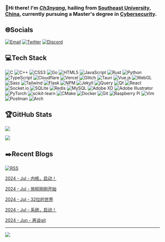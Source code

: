 ### 👋Hi there! I'm [***Ch3nyang***](https://ch3nyang.top), hailing from [Southeast University, China](https://www.seu.edu.cn), currently pursuing a Master's degree in [Cybersecurity](https://cyber.seu.edu.cn).

## 🌐Socials

[![Email](https://img.shields.io/badge/Email-mail@ch3nyang.top-%23D14836.svg?style=for-the-badge&logo=Gmail&logoColor=white)](mailto:mail@ch3nyang.top) [![Twitter](https://img.shields.io/badge/Twitter-@ch3nyang-%23000000.svg?style=for-the-badge&logo=X&logoColor=white)](https://twitter.com/ch3nyang) [![Discord](https://img.shields.io/badge/Discord-@ch3nyang-%237289DA.svg?style=for-the-badge&logo=Discord&logoColor=white)](https://discordapp.com/users/1011904467303673888)

## 💻Tech Stack

![C](https://img.shields.io/badge/c-%2300599C.svg?style=for-the-badge&logo=c&logoColor=white) ![C++](https://img.shields.io/badge/c++-%2300599C.svg?style=for-the-badge&logo=c%2B%2B&logoColor=white) ![CSS3](https://img.shields.io/badge/css3-%231572B6.svg?style=for-the-badge&logo=css3&logoColor=white) ![Go](https://img.shields.io/badge/go-%2300ADD8.svg?style=for-the-badge&logo=go&logoColor=white) ![HTML5](https://img.shields.io/badge/html5-%23E34F26.svg?style=for-the-badge&logo=html5&logoColor=white) ![JavaScript](https://img.shields.io/badge/javascript-%231e1e1e.svg?style=for-the-badge&logo=javascript&logoColor=white) ![Rust](https://img.shields.io/badge/rust-%23000000.svg?style=for-the-badge&logo=rust&logoColor=white) ![Python](https://img.shields.io/badge/python-3670A0?style=for-the-badge&logo=python&logoColor=white) ![TypeScript](https://img.shields.io/badge/typescript-%23007ACC.svg?style=for-the-badge&logo=typescript&logoColor=white) ![Cloudflare](https://img.shields.io/badge/Cloudflare-F38020?style=for-the-badge&logo=Cloudflare&logoColor=white) ![Vercel](https://img.shields.io/badge/vercel-%23000000.svg?style=for-the-badge&logo=vercel&logoColor=white) ![Glitch](https://img.shields.io/badge/glitch-%233333FF.svg?style=for-the-badge&logo=glitch&logoColor=white) ![Tauri](https://img.shields.io/badge/tauri-%2324C8D8.svg?style=for-the-badge&logo=tauri&logoColor=white) ![Vue.js](https://img.shields.io/badge/vuejs-%234FC08D.svg?style=for-the-badge&logo=vuedotjs&logoColor=white) ![WebGL](https://img.shields.io/badge/webgl-%23990000.svg?style=for-the-badge&logo=webgl&logoColor=white) ![Sass](https://img.shields.io/badge/sass-%23CC6699.svg?style=for-the-badge&logo=sass&logoColor=white) ![Tailwind](https://img.shields.io/badge/tailwind-%2306B6D4.svg?style=for-the-badge&logo=tailwindcss&logoColor=white) ![Flask](https://img.shields.io/badge/flask-%23000.svg?style=for-the-badge&logo=flask&logoColor=white) ![NPM](https://img.shields.io/badge/NPM-%23CB3837.svg?style=for-the-badge&logo=npm&logoColor=white) ![Jekyll](https://img.shields.io/badge/jekyll-%23CC0000.svg?style=for-the-badge&logo=jekyll&logoColor=white) ![jQuery](https://img.shields.io/badge/jquery-%230769AD.svg?style=for-the-badge&logo=jquery&logoColor=white) ![Qt](https://img.shields.io/badge/Qt-%2341CD52.svg?style=for-the-badge&logo=Qt&logoColor=white) ![React](https://img.shields.io/badge/react-%231e1e1e.svg?style=for-the-badge&logo=react&logoColor=white) ![Socket.io](https://img.shields.io/badge/Socket.io-black?style=for-the-badge&logo=socket.io&badgeColor=010101) ![SQLite](https://img.shields.io/badge/sqlite-%2307405e.svg?style=for-the-badge&logo=sqlite&logoColor=white) ![Redis](https://img.shields.io/badge/redis-%23FF4438.svg?style=for-the-badge&logo=redis&logoColor=white) ![MySQL](https://img.shields.io/badge/mysql-%234479A1.svg?style=for-the-badge&logo=mysql&logoColor=white) ![Adobe XD](https://img.shields.io/badge/Adobe%20XD-%23FF61F6?style=for-the-badge&logo=Adobe%20XD&logoColor=white) ![Adobe Illustrator](https://img.shields.io/badge/adobeillustrator-%23FF9A00.svg?style=for-the-badge&logo=adobeillustrator&logoColor=white) ![PyTorch](https://img.shields.io/badge/PyTorch-%23EE4C2C.svg?style=for-the-badge&logo=PyTorch&logoColor=white) ![scikit-learn](https://img.shields.io/badge/scikit--learn-%23F7931E.svg?style=for-the-badge&logo=scikit-learn&logoColor=white) ![CMake](https://img.shields.io/badge/CMake-%23008FBA.svg?style=for-the-badge&logo=cmake&logoColor=white) ![Docker](https://img.shields.io/badge/docker-%230db7ed.svg?style=for-the-badge&logo=docker&logoColor=white) ![Git](https://img.shields.io/badge/Git-%23F05032.svg?style=for-the-badge&logo=git&logoColor=white) ![Raspberry Pi](https://img.shields.io/badge/-RaspberryPi-C51A4A?style=for-the-badge&logo=Raspberry-Pi) ![Vim](https://img.shields.io/badge/Vim-%23019733.svg?style=for-the-badge&logo=git&logoColor=white) ![Postman](https://img.shields.io/badge/Postman-%23FF6C37?style=for-the-badge&logo=postman&logoColor=white) ![Arch](https://img.shields.io/badge/Arch-%231793D1?style=for-the-badge&logo=archlinux&logoColor=white)

## 🏆GitHub Stats

![](https://github-readme-stats.vercel.app/api?username=WCY-dt&theme=graywhite&hide_border=true&include_all_commits=false)

![](https://github-profile-trophy.vercel.app/?username=WCY-dt&theme=flat&column=7&margin-w=0&margin-h=0&no-bg=true&no-frame=true&rank=SECRET,SSS,SS,S,AAA,AA,A)

## ✒️Recent Blogs

[![RSS](https://img.shields.io/badge/rss-subscribe-%23FFA500.svg?style=for-the-badge&logo=rss&logoColor=white)](https://blog.ch3nyang.top/feed.xml)

<!-- BLOG-POST-LIST:START --><p><a href="https://blog.ch3nyang.top/post/MiniOS64_4/">2024 - Jul - 内核，启动！</a></p><p><a href="https://blog.ch3nyang.top/post/MiniOS64_3/">2024 - Jul - 旅程刚刚开始</a></p><p><a href="https://blog.ch3nyang.top/post/MiniOS64_2/">2024 - Jul - 32位的世界</a></p><p><a href="https://blog.ch3nyang.top/post/MiniOS64_1/">2024 - Jul - 系统，启动！</a></p><p><a href="https://blog.ch3nyang.top/post/%E5%86%8D%E8%B0%88git/">2024 - Jun - 再谈git</a></p><!-- BLOG-POST-LIST:END -->

---

![](https://visitcount.itsvg.in/api?id=WCY-dt&label=Profile%20Views&pretty=false)
